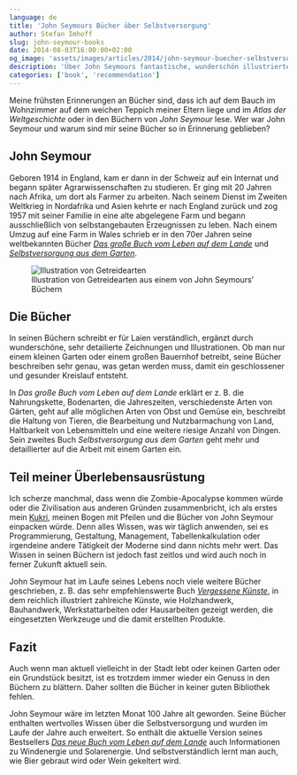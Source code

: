 ```yaml
---
language: de
title: 'John Seymours Bücher über Selbstversorgung'
author: Stefan Imhoff
slug: john-seymour-books
date: 2014-08-03T16:00:00+02:00
og_image: 'assets/images/articles/2014/john-seymour-buecher-selbstversorgung/john-seymour-illustration.jpg'
description: 'Über John Seymours fantastische, wunderschön illustrierte Bücher zu Selbstversorgung, Landwirtschaft und Handwerk. Die optimale Ausrüstung für eine kommende Zombie-Apokalypse.'
categories: ['book', 'recommendation']
---
```


Meine frühsten Erinnerungen an Bücher sind, dass ich auf dem Bauch im Wohnzimmer auf dem weichen Teppich meiner Eltern liege und im <cite>Atlas der Weltgeschichte</cite> oder in den Büchern von _John Seymour_ lese. Wer war John Seymour und warum sind mir seine Bücher so in Erinnerung geblieben?

## John Seymour

Geboren 1914 in England, kam er dann in der Schweiz auf ein Internat und begann später Agrarwissenschaften zu studieren. Er ging mit 20 Jahren nach Afrika, um dort als Farmer zu arbeiten. Nach seinem Dienst im Zweiten Weltkrieg in Nordafrika und Asien kehrte er nach England zurück und zog 1957 mit seiner Familie in eine alte abgelegene Farm und begann ausschließlich von selbstangebauten Erzeugnissen zu leben. Nach einem Umzug auf eine Farm in Wales schrieb er in den 70er Jahren seine weltbekannten Bücher <cite><a href="http://www.amazon.de/gp/product/3831015775?ie=UTF8&tag=kogakurede-21&linkCode=as2&camp=1638&creative=6742&creativeASIN=3831015775">Das große Buch vom Leben auf dem Lande</a></cite> und <cite><a href="http://www.amazon.de/gp/product/3783161452?ie=UTF8&tag=kogakurede-21&linkCode=as2&camp=1638&creative=6742&creativeASIN=3783161452">Selbstversorgung aus dem Garten</a></cite>.

<figure class="image-figure">
  <img src="/assets/images/articles/2014/john-seymour-books/john-seymour-illustration.jpg" alt="Illustration von Getreidearten">
  <figcaption>
  Illustration von Getreidearten aus einem von John Seymours’ Büchern
  </figcaption>
</figure>

## Die Bücher

In seinen Büchern schreibt er für Laien verständlich, ergänzt durch wunderschöne, sehr detailierte Zeichnungen und Illustrationen. Ob man nur einem kleinen Garten oder einem großen Bauernhof betreibt, seine Bücher beschreiben sehr genau, was getan werden muss, damit ein geschlossener und gesunder Kreislauf entsteht.

In _Das große Buch vom Leben auf dem Lande_ erklärt er z. B. die Nahrungskette, Bodenarten, die Jahreszeiten, verschiedenste Arten von Gärten, geht auf alle möglichen Arten von Obst und Gemüse ein, beschreibt die Haltung von Tieren, die Bearbeitung und Nutzbarmachung von Land, Haltbarkeit von Lebensmitteln und eine weitere riesige Anzahl von Dingen. Sein zweites Buch _Selbstversorgung aus dem Garten_ geht mehr und detaillierter auf die Arbeit mit einem Garten ein.

## Teil meiner Überlebensausrüstung

Ich scherze manchmal, dass wenn die Zombie-Apocalypse kommen würde oder die Zivilisation aus anderen Gründen zusammenbricht, ich als erstes mein [Kukri](https://de.wikipedia.org/wiki/Khukuri), meinen Bogen mit Pfeilen und die Bücher von John Seymour einpacken würde. Denn alles Wissen, was wir täglich anwenden, sei es Programmierung, Gestaltung, Management, Tabellenkalkulation oder irgendeine andere Tätigkeit der Moderne sind dann nichts mehr wert. Das Wissen in seinen Büchern ist jedoch fast zeitlos und wird auch noch in ferner Zukunft aktuell sein.

John Seymour hat im Laufe seines Lebens noch viele weitere Bücher geschrieben, z. B. das sehr empfehlenswerte Buch <cite><a href="http://www.amazon.de/gp/product/3783162033?ie=UTF8&tag=kogakurede-21&linkCode=as2&camp=1638&creative=6742&creativeASIN=3783162033">Vergessene Künste</a></cite>, in dem reichlich illustriert zahlreiche Künste, wie Holzhandwerk, Bauhandwerk, Werkstattarbeiten oder Hausarbeiten gezeigt werden, die eingesetzten Werkzeuge und die damit erstellten Produkte.

## Fazit

Auch wenn man aktuell vielleicht in der Stadt lebt oder keinen Garten oder ein Grundstück besitzt, ist es trotzdem immer wieder ein Genuss in den Büchern zu blättern. Daher sollten die Bücher in keiner guten Bibliothek fehlen.

John Seymour wäre im letzten Monat 100 Jahre alt geworden. Seine Bücher enthalten wertvolles Wissen über die Selbstversorgung und wurden im Laufe der Jahre auch erweitert. So enthält die aktuelle Version seines Bestsellers <cite><a href="http://www.amazon.de/gp/product/3831015775?ie=UTF8&tag=kogakurede-21&linkCode=as2&camp=1638&creative=6742&creativeASIN=3831015775">Das neue Buch vom Leben auf dem Lande</a></cite> auch Informationen zu Windenergie und Solarenergie. Und selbstverständlich lernt man auch, wie Bier gebraut wird oder Wein gekeltert wird.

